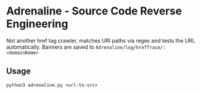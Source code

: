 # Adrenaline - Source Code Reverse Engineering
Not another href tag crawler, matches URI paths via regex and tests the URL automatically. Banners are saved to ```Adrenaline/log/hrefTrace/:<domainName>``` 
## Usage
```
python3 adrenaline.py <url-to-src>
```
